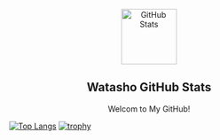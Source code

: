 <p align="center">
 <img width="100px" src="https://res.cloudinary.com/anuraghazra/image/upload/v1594908242/logo_ccswme.svg" align="center" alt="GitHub Stats" />
 <h2 align="center">Watasho GitHub Stats</h2>
 <p align="center">Welcom to My GitHub!</p>
</p>

[![Top Langs](https://github-readme-stats.vercel.app/api/top-langs/?username=watasho358&layout=compact)](https://github.com/watasho358/github-readme-stats)
[![trophy](https://github-profile-trophy.vercel.app/?username=watasho358&rank=-?&margin-w=5&margin-h=5&no-frame=true)](https://github.com/ryo-ma/github-profile-trophy)
